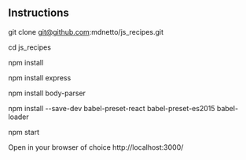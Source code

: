 ## Instructions

git clone git@github.com:mdnetto/js_recipes.git

cd js_recipes

npm install

npm install express

npm install body-parser

npm install --save-dev babel-preset-react babel-preset-es2015 babel-loader

npm start

Open in your browser of choice http://localhost:3000/
